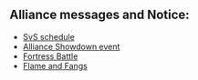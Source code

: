 ## Alliance messages and Notice:
- [SvS schedule](https://github.com/wosstate1687/SSRGARUDAFAMILY/blob/main/templates/svs.md)
- [Alliance Showdown event](https://github.com/wosstate1687/SSRGARUDAFAMILY/blob/main/templates/alliance-showdown.md)
- [Fortress Battle](https://github.com/wosstate1687/SSRGARUDAFAMILY/blob/main/templates/fortress-battle.md)
- [Flame and Fangs](https://github.com/wosstate1687/SSRGARUDAFAMILY/blob/main/templates/flame-and-fangs.md)
